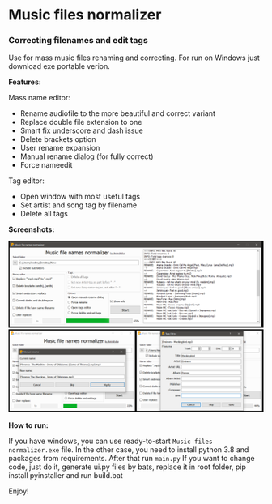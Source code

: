 # Music files normalizer

### Correcting filenames and edit tags

Use for mass music files renaming and correcting. For run on Windows just download exe portable verion.

**Features:**

Mass name editor:

+ Rename audiofile to the more beautiful and correct variant
+ Replace double file extension to one
+ Smart fix underscore and dash issue
+ Delete brackets option
+ User rename expansion
+ Manual rename dialog (for fully correct)
+ Force nameedit

Tag editor:
+ Open window with most useful tags
+ Set artist and song tag by filename
+ Delete all tags

**Screenshots:**

<img src="img/readme1.PNG"/>
<img src="img/readme2.PNG"/>

**How to run:**

If you have windows, you can use ready-to-start `Music files normalizer.exe` file.
In the other case, you need to install python 3.8 and packages from requirements. After that run `main.py`
If you want to change code, just do it, generate ui.py files by bats, replace it in root folder, pip install pyinstaller and run build.bat

Enjoy!
